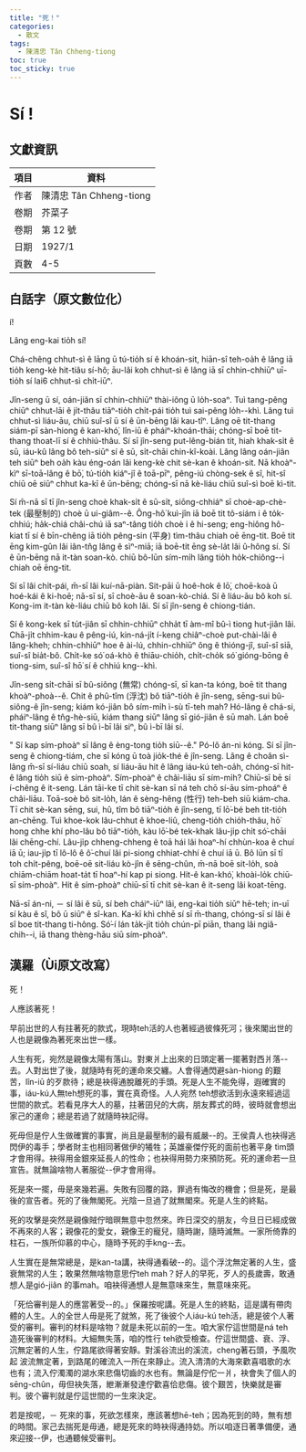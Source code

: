 ```yaml
---
title: "死！"
categories:
  - 散文
tags:
  - 陳清忠 Tân Chheng-tiong 
toc: true
toc_sticky: true
---
```


# Sí !

## 文獻資訊

| 項目 | 資料 |
|---|---|
| 作者 | 陳清忠 Tân Chheng-tiong  |
| 卷期 | 芥菜子 |
| 卷期 | 第 12 號 |
| 日期 | 1927/1 |
| 頁數 | 4-5 |

## 白話字（原文數位化）

í!

Lâng eng-kai tio̍h sí!

Chá-chêng chhut-sì ê lāng ū tú-tio̍h sí ê khoán-sit, hiān-sî teh-oa̍h ê lâng iā tio̍h keng-kè hit-tiâu sí-hô; āu-lâi koh chhut-sì ê lâng iā sī chhin-chhiūⁿ uī-tio̍h sí lai6 chhut-sì chi̍t-iūⁿ.

Jîn-seng ū sí, oán-jiân sī chhin-chhiūⁿ thài-iông ū lo̍h-soaⁿ. Tuì tang-pêng chiūⁿ chhut-lāi ê ji̍t-thâu tiāⁿ-tio̍h chi̍t-pái tio̍h tuì sai-pêng lo̍h--khì. Lâng tuì chhut-sì liáu-āu, chiū suî-sî ū sí ê ūn-bēng lâi kau-tîⁿ. Lâng oē tit-thang siám-pī sàn-hiong ê kan-khó͘, lîn-iū ê pháiⁿ-khoán-thāi; chóng-sī boē tit-thang thoat-lī sí ê chhiú-thâu. Sí sī jîn-seng put-lêng-bián tit, hiah khak-si̍t ê sū, iáu-kû lâng bô teh-siūⁿ sí ê sū, si̍t-chāi chin-kî-koài. Lâng lâng oán-jiân teh siūⁿ beh oa̍h kàu éng-oán lâi keng-kè chit sè-kan ê khoán-sit. Nā khoàⁿ-kìⁿ sī-toā-lâng ê bō͘, tú-tio̍h kiáⁿ-jî ê toā-pīⁿ, pêng-iú chòng-sek ê sî, hit-sî chiū oē siūⁿ chhut ka-kī ê ūn-bēng; chóng-sī nā kè-liáu chiū suî-sì boē kì-tit.

Sí m̄-nā sī tī jîn-seng choè khak-si̍t ê sū-si̍t, siōng-chhiáⁿ sī choè-ap-chè-tek (最壓制的) choè ū ui-giâm--ê. Ông-hô͘ kuì-jîn iā boē tit tô-siám i ê to̍k-chhiú; ha̍k-chiá châi-chú iā saⁿ-tâng tio̍h choè i ê hi-seng; eng-hiông hô-kiat tī sí ê bīn-chêng iā tio̍h pêng-sin (平身) tìm-thâu chiah oē ēng-tit. Boē tit ēng kim-gûn lâi iân-tn̂g lâng ê sìⁿ-miā; iā boē-tit ēng sè-la̍t lâi û-hông sí. Sí ê ūn-bēng nā it-tàn soan-kò. chiū bô-lūn sím-mi̍h lâng tio̍h ho̍k-chiông--i chiah oē ēng-tit.

Sí sī lâi chi̍t-pái, m̄-sī lâi kuí-nā-piàn. Sit-pāi ū hoê-hok ê lō͘, choē-koà ū hoé-kái ê ki-hoē; nā-sī sí, sī choè-āu ê soan-kò-chiá. Sí ê liáu-āu bô koh sí. Kong-im it-tàn kè-liáu chiū bô koh lâi. Sí sī jîn-seng ê chiong-tián.

Sí ê kong-kek sī tu̍t-jiân sī chhin-chhiūⁿ chha̍t tī àm-mî bû-ì tiong hut-jiân lâi. Chā-ji̍t chhim-kau ê pêng-iú, kin-ná-ji̍t í-keng chiâⁿ-choè put-chài-lâi ê lâng-kheh; chhin-chhiūⁿ hoe ê ài-lú, chhin-chhiūⁿ ông ê thióng-jî, suî-sî siā, suî-sî bia̍t-bô. Chi̍t-ke só͘ oá-khò ê thiāu-chio̍h, chi̍t-cho̍k só͘ gióng-bōng ê tiong-sim, suî-sî hō͘ sí ê chhiú kng--khì.

Jîn-seng si̍t-chāi sī bû-siông (無常) chóng-sī, sī kan-ta kóng, boē tit thang khoàⁿ-phoà--ê. Chit ê phû-tîm (浮沈) bô tiāⁿ-tio̍h ê jîn-seng, sēng-sui bû-siông-ê jîn-seng; kiám kó-jiân bô sím-mi̍h ì-sù tī-teh mah? Hó-lâng ê chá-si, pháiⁿ-lâng ê tn̂g-hè-siū, kiám thang siūⁿ lâng sī gió-jiân ê sū mah. Lán boē tit-thang siūⁿ lâng sī bû ì-bī lâi siⁿ, bû ì-bī lâi sí.

" Sí kap sím-phoàⁿ sī lâng ê èng-tong tio̍h siū--ê." Pó-lô án-ni kóng. Sí sī jîn-seng ê chiong-tiám, che sī kóng ū toà jio̍k-thé ê jîn-seng. Lâng ê choân sì-lâng m̄-sī sí-liáu chiū soah, sí liáu-āu hit ê lâng iáu-kú teh-oa̍h, chóng-sī hit-ê lâng tio̍h siū ê sím-phoàⁿ. Sím-phoàⁿ ê châi-liāu sī sím-mi̍h? Chiū-sī bē sí í-chêng ê it-seng. Lán tāi-ke tī chit sè-kan sī ná teh chō sí-āu sím-phoáⁿ ê châi-liāu. Toā-soè bô sit-lo̍h, lán ê sèng-hêng (性行) teh-beh siū kiám-cha. Tī chit sè-kan sēng, sui, hû, tîm bô tiāⁿ-tio̍h ê jîn-seng, tī lō͘-bé beh tit-tio̍h an-chēng. Tuì khoe-kok lâu-chhut ê khoe-liû, cheng-tio̍h chio̍h-thâu, hō͘ hong chhe khí pho-lâu bô tiāⁿ-tio̍h, kàu lō͘-bé tek-khak lâu-ji̍p chi̍t só͘-chāi lâi chēng-chí. Lâu-ji̍p chheng-chheng ê toā hái lâi hoaⁿ-hí chhùn-koa ê chuí iā ū; iau-ji̍p tī lô-lô ê ô͘-chuí lâi pi-siong chhiat-chhí ê chuí iā ū. Bô lūn sī tī toh chi̍t-pêng, boē-oē sit-liáu kò-jîn ê sēng-chûn, m̄-nā boē sit-lo̍h, soà chiām-chiām hoat-ta̍t tī hoaⁿ-hí kap pi siong. Hit-ê kan-khó͘, khoài-lo̍k chiū-sī sím-phoàⁿ. Hit ê sím-phoàⁿ chiū-sī tī chit sè-kan ê it-seng lâi koat-tēng.

Nā-sī án-ni, － sí lâi ê sū, sí beh cháiⁿ-iūⁿ lâi, eng-kai tio̍h siūⁿ hē-teh; in-uī sí kàu ê sî, bô ū siūⁿ ê sî-kan. Ka-kī khì chhē sí sī m̄-thang, chóng-sī sí lâi ê sî boe tit-thang ti-hông. Só͘-í lán ta̍k-ji̍t tio̍h chún-pī piān, thang lâi ngiâ-chih--i, iā thang thèng-hāu siū sím-phoàⁿ.

## 漢羅（Ùi原文改寫）

死！

人應該著死！

早前出世的人有拄著死的款式，現時teh活的人也著經過彼條死河；後來閣出世的人也是親像為著死來出世一樣。

人生有死，宛然是親像太陽有落山。對東爿上出來的日頭定著一擺著對西爿落--去。人對出世了後，就隨時有死的運命來交纏。人會得通閃避sàn-hiong 的艱苦，lîn-iū 的歹款待；總是袂得通脫離死的手頭。死是人生不能免得，遐確實的事，iáu-kú人無teh想死的事，實在真奇怪。人人宛然 teh想欲活到永遠來經過這世間的款式。若看見序大人的墓，拄著囝兒的大病，朋友葬式的時，彼時就會想出家己的運命；總是若過了就隨時袂記得。

死毋但是佇人生做確實的事實，尚且是最壓制的最有威嚴--的。王侯貴人也袂得逃閃伊的毒手；學者財主也相同著做伊的犧牲；英雄豪傑佇死的面前也著平身 tìm頭才會用得。袂得用金銀來延長人的性命；也袂得用勢力來預防死。死的運命若一旦宣告。就無論啥物人著服從--伊才會用得。

死是來一擺，毋是來幾若遍。失敗有回覆的路，罪過有悔改的機會；但是死，是最後的宣告者。死的了後無閣死。光陰一旦過了就無閣來。死是人生的終點。

死的攻擊是突然是親像賊佇暗暝無意中忽然來。昨日深交的朋友，今旦日已經成做不再來的人客；親像花的愛女，親像王的寵兒，隨時謝，隨時滅無。一家所倚靠的柱石，一族所仰慕的中心，隨時予死的手kng--去。

人生實在是無常總是，是kan-ta講，袂得通看破--的。這个浮沈無定著的人生，盛衰無常的人生；敢果然無啥物意思佇teh mah？好人的早死，歹人的長歲壽，敢通想人是gió-jiân 的事mah。咱袂得通想人是無意味來生，無意味來死。

「死佮審判是人的應當著受--的。」保羅按呢講。死是人生的終點，這是講有帶肉體的人生。人的全世人毋是死了就煞，死了後彼个人iáu-kú teh活，總是彼个人著受的審判。審判的材料是啥物？就是未死以前的一生。咱大家佇這世間是ná teh 造死後審判的材料。大細無失落，咱的性行 teh欲受檢查。佇這世間盛、衰、浮、沉無定著的人生，佇路尾欲得著安靜。對溪谷流出的溪流，cheng著石頭，予風吹起 波流無定著，到路尾的確流入一所在來靜止。流入清清的大海來歡喜唱歌的水也有；流入佇濁濁的湖水來悲傷切齒的水也有。無論是佇佗一爿，袂會失了個人的 sēng-chûn，毋但袂失落，紲漸漸發達佇歡喜佮悲傷。彼个艱苦，快樂就是審判。彼个審判就是佇這世間的一生來決定。

若是按呢，－ 死來的事，死欲怎樣來，應該著想hē-teh；因為死到的時，無有想的時間。家己去揣死是毋通，總是死來的時袂得通持妨。所以咱逐日著準備便，通來迎接--伊，也通聽候受審判。
